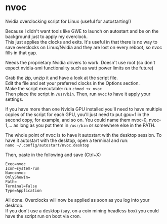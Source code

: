 # nvoc
Nvidia overclocking script for Linux (useful for autostarting!)

Because I didn't want tools like GWE to launch on autostart and be on the background just to apply my overclock.  
This just applies the clocks and exits. It's useful in that there is no way to save overclocks on Linux/Nvidia and they are
lost on every reboot, so nvoc fills in that gap.

Needs the proprietary Nvidia drivers to work.
Doesn't use root (so don't expect nvidia-smi functionality such as watt power limits on the future)

Grab the zip, unzip it and have a look at the script file.  
Edit the file and set your preferred clocks in the Options section.   
Make the script executable: run `chmod +x nvoc`   
Then place the script in `/usr/bin`. Then, run `nvoc` to have it apply your settings.  

If you have more than one Nvidia GPU installed you'll need to have multiple copies of the script for each GPU, you'll just need to put gpu=1 in the second copy, for example, and so on. You could name them nvoc-0, nvoc-1,... as long as you put them in `/usr/bin` or somewhere else in the PATH.

The whole point of nvoc is to have it autostart with the desktop session.
To have it autostart with the desktop, open a terminal and run:  
`nano ~/.config/autostart/nvoc.desktop`

Then, paste in the following and save (Ctrl+X)
```
Exec=nvoc
Icon=system-run
Name=nvoc
OnlyShowIn=
Path=
Terminal=False
Type=Application
```
All done. Overclocks will now be applied as soon as you log into your desktop.  
If you don't use a desktop (say, on a coin mining headless box) you could have the script run on boot via cron.
